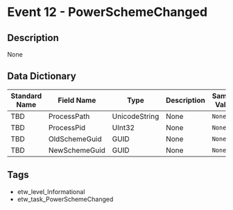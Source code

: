 # Event 12 - PowerSchemeChanged

## Description
None

## Data Dictionary
|Standard Name|Field Name|Type|Description|Sample Value|
|---|---|---|---|---|
|TBD|ProcessPath|UnicodeString|None|`None`|
|TBD|ProcessPid|UInt32|None|`None`|
|TBD|OldSchemeGuid|GUID|None|`None`|
|TBD|NewSchemeGuid|GUID|None|`None`|

## Tags
* etw_level_Informational
* etw_task_PowerSchemeChanged